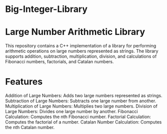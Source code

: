 # Big-Integer-Library

# Large Number Arithmetic Library
This repository contains a C++ implementation of a library for performing arithmetic operations on large numbers represented as strings. The library supports addition, subtraction, multiplication, division, and calculations of Fibonacci numbers, factorials, and Catalan numbers.

# Features
Addition of Large Numbers: Adds two large numbers represented as strings.
Subtraction of Large Numbers: Subtracts one large number from another.
Multiplication of Large Numbers: Multiplies two large numbers.
Division of Large Numbers: Divides one large number by another.
Fibonacci Calculation: Computes the nth Fibonacci number.
Factorial Calculation: Computes the factorial of a number.
Catalan Number Calculation: Computes the nth Catalan number.
